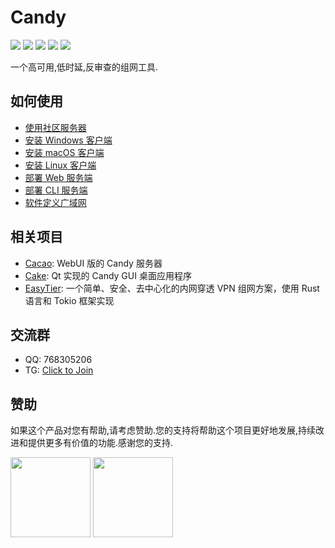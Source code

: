 # Candy

<p>
<a href="https://github.com/lanthora/candy/releases/latest"><img src="https://img.shields.io/github/release/lanthora/candy" /></a>
<a href="https://github.com/lanthora/candy/actions/workflows/release.yaml"><img src="https://img.shields.io/github/actions/workflow/status/lanthora/candy/release.yaml" /></a>
<a href="https://github.com/lanthora/candy/graphs/contributors"><img src="https://img.shields.io/github/contributors-anon/lanthora/candy" /></a>
<a href="https://github.com/lanthora/candy/issues"><img src="https://img.shields.io/github/issues-raw/lanthora/candy" /></a>
<a href="https://github.com/lanthora/candy/pulls"><img src="https://img.shields.io/github/issues-pr-raw/lanthora/candy" /></a>
</p>

一个高可用,低时延,反审查的组网工具.

## 如何使用

- [使用社区服务器](https://docs.canets.org/use-the-community-server)
- [安装 Windows 客户端](https://docs.canets.org/install-client-for-windows)
- [安装 macOS 客户端](https://docs.canets.org/install-client-for-macos)
- [安装 Linux 客户端](https://docs.canets.org/install-client-for-linux)
- [部署 Web 服务端](https://docs.canets.org/deploy-web-server)
- [部署 CLI 服务端](https://docs.canets.org/deploy-cli-server)
- [软件定义广域网](https://docs.canets.org/software-defined-wide-area-network)

## 相关项目

- [Cacao](https://github.com/lanthora/cacao): WebUI 版的 Candy 服务器
- [Cake](https://github.com/lanthora/cake): Qt 实现的 Candy GUI 桌面应用程序
- [EasyTier](https://github.com/EasyTier/EasyTier): 一个简单、安全、去中心化的内网穿透 VPN 组网方案，使用 Rust 语言和 Tokio 框架实现

## 交流群

- QQ: 768305206
- TG: [Click to Join](https://t.me/CandyUserGroup)

## 赞助

如果这个产品对您有帮助,请考虑赞助.您的支持将帮助这个项目更好地发展,持续改进和提供更多有价值的功能.感谢您的支持.

<p>
<img src="https://docs.canets.org/images/alipay.png" width="128px" />
<img src="https://docs.canets.org/images/wechat.png" width="128px" />
</p>
